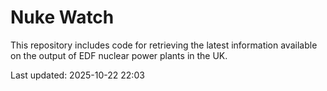 # Nuke Watch

This repository includes code for retrieving the latest information available on the output of EDF nuclear power plants in the UK.

Last updated: 2025-10-22 22:03